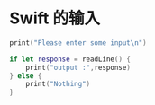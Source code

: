 # Swift 的输入

```swift
print("Please enter some input\n")

if let response = readLine() {
    print("output :",response)
} else {
    print("Nothing")
}

```

